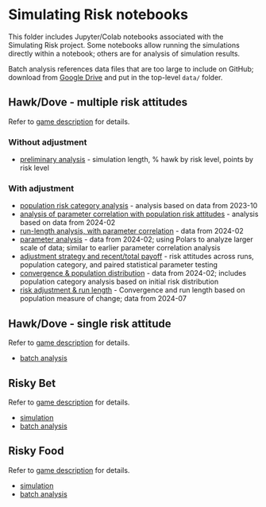 # Simulating Risk notebooks

This folder includes Jupyter/Colab notebooks associated with the 
Simulating Risk project.  Some notebooks allow running the simulations 
directly within a notebook; others are for analysis of simulation results.

Batch analysis references data files that are too large to include on GitHub;
download from [Google Drive](https://drive.google.com/drive/folders/1ASQ9_IqeBHhyyFzuqcrWtdebdLiwqQp2)
and put in the top-level `data/` folder.

## Hawk/Dove - multiple risk attitudes

Refer to [game description](../simulatingrisk/hawkdovemulti) for details.

### Without adjustment

* [preliminary analysis](hawkdovemulti_noadjust/hawkdove_variable_r_analysis.ipynb) - simulation length, % hawk by risk level, points by risk level

### With adjustment

* [population risk category analysis](hawkdovemulti_adjust/hawkdovevar_population_risk_category.ipynb) - analysis based on data from 2023-10
* [analysis of parameter correlation with population risk attitudes](hawkdovemulti_adjust/hawkdovemulti_agentrisktotals.ipynb) - analysis based on data from 2024-02
* [run-length analysis, with parameter correlation](notebooks/hawkdovemulti_adjust/hawkdovemulti_runlength.ipynb) - data from 2024-02
* [parameter analysis](hawkdovemulti_adjust/hawkdovemulti_polars.ipynb) - data from 2024-02; using Polars to analyze larger scale of data; similar to earlier parameter correlation analysis
* [adjustment strategy and recent/total payoff](hawkdovemulti_adjust/hdm_analysis.ipynb) - risk attitudes across runs, population category, and paired statistical parameter testing 
* [convergence & population distribution](hawkdovemulti_adjust/hdm_c7_riskdistribution.ipynb) - data from 2024-02; includes population category analysis based on initial risk distribution
* [risk adjustment & run length](hawkdovemulti_adjust/hdm_riskadjust_runlength.ipynb) - Convergence and run length based on population measure of change; data from 2024-07

## Hawk/Dove - single risk attitude 

Refer to [game description](../simulatingrisk/hawkdove) for details.

* [batch analysis](hakwdove_single_r/hawkdove_single_r_analysis.ipynb)


## Risky Bet

Refer to [game description](../simulatingrisk/risky_bet) for details.

* [simulation](riskybet/riskybet_simulation.ipynb)
* [batch analysis](riskybet/riskybet_batch_analysis.ipynb)

## Risky Food

Refer to [game description](../simulatingrisk/risky_food) for details.

* [simulation](riskyfood/riskyfood_simulation.ipynb)
* [batch analysis](riskyfood/riskyfood_batch_analysis.ipynb) 
